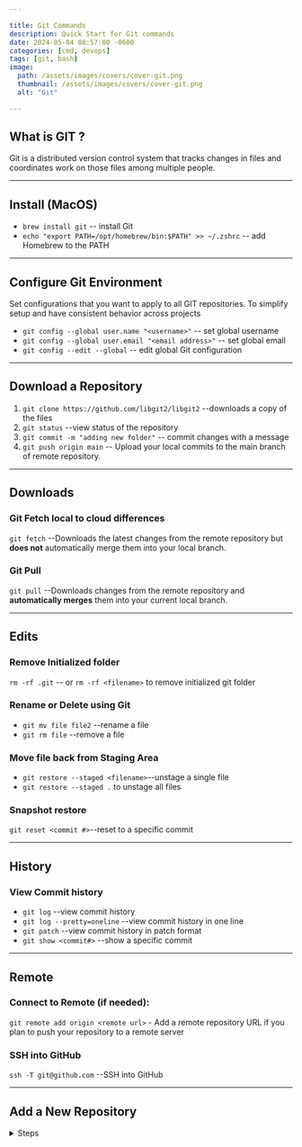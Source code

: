 ```yaml
---

title: Git Commands
description: Quick Start for Git commands
date: 2024-05-04 08:57:00 -0600
categories: [cmd, devops]
tags: [git, bash]
image:
  path: /assets/images/covers/cover-git.png
  thumbnail: /assets/images/covers/cover-git.png
  alt: "Git"

---
```


## What is GIT ?
Git is a distributed version control system that tracks changes in files and coordinates work on those files among multiple people.

---

## Install (MacOS)
* `brew install git` -- install Git
* `echo "export PATH=/opt/homebrew/bin:$PATH" >> ~/.zshrc` -- add Homebrew to the PATH

---

## Configure Git Environment
Set configurations that you want to apply to all GIT repositories. To simplify setup and have consistent behavior across projects
* `git config --global user.name "<username>"` -- set global username
* `git config --global user.email "<email address>"` -- set global email
* `git config --edit --global` -- edit global Git configuration

---

## Download a Repository
1. `git clone https://github.com/libgit2/libgit2` --downloads a copy of the files
2. `git status` --view status of the repository
3. `git commit -m "adding new folder"` -- commit changes with a message
4. `git push origin main` -- Upload your local commits to the main branch of remote repository.


---

## **Downloads**
### Git Fetch local to cloud differences
`git fetch` --Downloads the latest changes from the remote repository but **does not** automatically merge them into your local branch.

### Git Pull
`git pull` --Downloads changes from the remote repository and **automatically merges** them into your current local branch.

---

## **Edits**
### Remove Initialized folder
`rm -rf .git` -- or `rm -rf <filename>` to remove initialized git folder

### Rename or Delete using Git
* `git mv file file2` --rename a file
* `git rm file` --remove a file
### Move file back from Staging Area
* `git restore --staged <filename>`--unstage a single file
* `git restore --staged .` to unstage all files

### Snapshot restore
`git reset <commit #>`--reset to a specific commit

---

## **History**
### View Commit history
* `git log` --view commit history
* `git log --pretty=oneline` --view commit history in one line
* `git patch` --view commit history in patch format
* `git show <commit#>` --show a specific commit

---

## **Remote**
### Connect to Remote (if needed):
`git remote add origin <remote url>` - Add a remote repository URL if you plan to push your repository to a remote server

### SSH into GitHub
`ssh -T git@github.com` --SSH into GitHub

---

## Add a New Repository
<details>
<summary>Steps</summary>

<p>1. <b>Initialize a New Repository:</b>
  <p>- If you want to create a new repository from scratch:</p>

     ```
     git init
     ```
  <p>This command initializes an empty Git repository in your current folder.</p>

<p>2. <b>Stage Files:</b>
 <p> - To add files to the staging area for the first commit:</p>

     ```
     git add .
     ```

<p>This stages all new and modified files in the current directory.</p>
<p>3. <b>Commit Changes:</b></p>
   <p>- Create an initial commit: </p>

     ```
     git commit -m "Initial commit"
     ```

<p> This creates a commit with the changes you staged.</p>
<p>4. <b>Push Initial Commit:</b></p>
  <p> - Push the initial commit to the remote repository:</p>

     ```
     git push -u origin main
     ```
<p>This command uploads your changes to the `main` branch on the remote repository.</p>
<p>5. <b>Check Repository Status:</b></p>
   <p>- View the current status of the repository:</p>

     ```bash
     git status
     ```
<p>This command shows which files are staged, unstaged, or untracked.</p>

</details>
